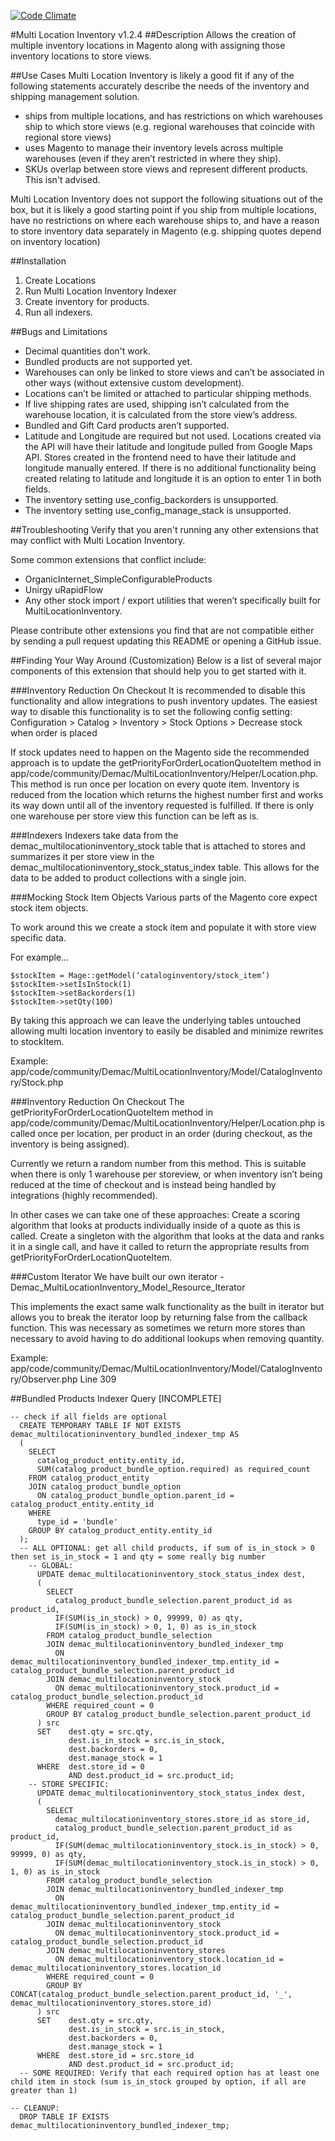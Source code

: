[![Code Climate](https://codeclimate.com/github/DemacMedia/Magento-Multi-Location-Inventory.png)](https://codeclimate.com/github/DemacMedia/Magento-Multi-Location-Inventory)

#Multi Location Inventory v1.2.4
##Description
Allows the creation of multiple inventory locations in Magento along with assigning those inventory locations to store views.


##Use Cases
Multi Location Inventory is likely a good fit if any of the following statements accurately describe the needs of the inventory and shipping management solution.

 - ships from multiple locations, and has restrictions on which warehouses ship to which store views (e.g. regional warehouses that coincide with regional store views)
 - uses Magento to manage their inventory levels across multiple warehouses (even if they aren’t restricted in where they ship).
 - SKUs overlap between store views and represent different products. This isn't advised.

Multi Location Inventory does not support the following situations out of the box, but it is likely a good starting point if you ship from multiple locations, have no restrictions on where each warehouse ships to, and have a reason to store inventory data separately in Magento (e.g. shipping quotes depend on inventory location)


##Installation
1. Create Locations
2. Run Multi Location Inventory Indexer
3. Create inventory for products.
4. Run all indexers.


##Bugs and Limitations
- Decimal quantities don't work.
- Bundled products are not supported yet.
- Warehouses can only be linked to store views and can’t be associated in other ways (without extensive custom development).
- Locations can’t be limited or attached to particular shipping methods.
- If live shipping rates are used, shipping isn’t calculated from the warehouse location, it is calculated from the store view’s address.
- Bundled and Gift Card products aren’t supported.
- Latitude and Longitude are required but not used. Locations created via the API will have their latitude and longitude pulled from Google Maps API. Stores created in the frontend need to have their latitude and longitude manually entered. If there is no additional functionality being created relating to latitude and longitude it is an option to enter 1 in both fields.
- The inventory setting use_config_backorders is unsupported.
- The inventory setting use_config_manage_stack is unsupported.


##Troubleshooting
Verify that you aren't running any other extensions that may conflict with Multi Location Inventory.

Some common extensions that conflict include:
- OrganicInternet_SimpleConfigurableProducts
- Unirgy uRapidFlow
- Any other stock import / export utilities that weren’t specifically built for MultiLocationInventory.

Please contribute other extensions you find that are not compatible either by sending a pull request updating this README or opening a GitHub issue.


##Finding Your Way Around (Customization)
Below is a list of several major components of this extension that should help you to get started with it.


###Inventory Reduction On Checkout
It is recommended to disable this functionality and allow integrations to push inventory updates. The easiest way to disable this functionality is to set the following config setting: Configuration > Catalog > Inventory > Stock Options > Decrease stock when order is placed

If stock updates need to happen on the Magento side the recommended approach is to update the getPriorityForOrderLocationQuoteItem method in app/code/community/Demac/MultiLocationInventory/Helper/Location.php. This method is run once per location on every quote item. Inventory is reduced from the location which returns the highest number first and works its way down until all of the inventory requested is fulfilled. If there is only one warehouse per store view this function can be left as is.


###Indexers
Indexers take data from the demac_multilocationinventory_stock table that is attached to stores and summarizes it per store view in the demac_multilocationinventory_stock_status_index table.  This allows for the data to be added to product collections with a single join.


###Mocking Stock Item Objects
Various parts of the Magento core expect stock item objects.

To work around this we create a stock item and populate it with store view specific data.

For example...
```
$stockItem = Mage::getModel(‘cataloginventory/stock_item’)
$stockItem->setIsInStock(1)
$stockItem->setBackorders(1)
$stockItem->setQty(100)
```

By taking this approach we can leave the underlying tables untouched allowing multi location inventory to easily be disabled and minimize rewrites to stockItem.

Example: app/code/community/Demac/MultiLocationInventory/Model/CatalogInventory/Stock.php


###Inventory Reduction On Checkout
The getPriorityForOrderLocationQuoteItem method in app/code/community/Demac/MultiLocationInventory/Helper/Location.php is called once per location, per product in an order (during checkout, as the inventory is being assigned).

Currently we return a random number from this method. This is suitable when there is only 1 warehouse per storeview, or when inventory isn’t being reduced at the time of checkout and is instead being handled by integrations (highly recommended).

In other cases we can take one of these approaches:
Create a scoring algorithm that looks at products individually inside of a quote as this is called.
Create a singleton with the algorithm that looks at the data and ranks it in a single call, and have it called to return the appropriate results from getPriorityForOrderLocationQuoteItem.


###Custom Iterator
We have built our own iterator - Demac_MultiLocationInventory_Model_Resource_Iterator

This implements the exact same walk functionality as the built in iterator but allows you to break the iterator loop by returning false from the callback function. This was necessary as sometimes we return more stores than necessary to avoid having to do additional lookups when removing quantity.

Example: app/code/community/Demac/MultiLocationInventory/Model/CatalogInventory/Observer.php Line 309


##Bundled Products Indexer Query [INCOMPLETE]
```
-- check if all fields are optional
  CREATE TEMPORARY TABLE IF NOT EXISTS demac_multilocationinventory_bundled_indexer_tmp AS 
  (
    SELECT
      catalog_product_entity.entity_id,
      SUM(catalog_product_bundle_option.required) as required_count
    FROM catalog_product_entity
    JOIN catalog_product_bundle_option
      ON catalog_product_bundle_option.parent_id = catalog_product_entity.entity_id
    WHERE
      type_id = 'bundle'
    GROUP BY catalog_product_entity.entity_id
  );
  -- ALL OPTIONAL: get all child products, if sum of is_in_stock > 0 then set is_in_stock = 1 and qty = some really big number
    -- GLOBAL:
      UPDATE demac_multilocationinventory_stock_status_index dest,
      (
        SELECT
          catalog_product_bundle_selection.parent_product_id as product_id,
          IF(SUM(is_in_stock) > 0, 99999, 0) as qty,
          IF(SUM(is_in_stock) > 0, 1, 0) as is_in_stock
        FROM catalog_product_bundle_selection
        JOIN demac_multilocationinventory_bundled_indexer_tmp
          ON demac_multilocationinventory_bundled_indexer_tmp.entity_id = catalog_product_bundle_selection.parent_product_id
        JOIN demac_multilocationinventory_stock
          ON demac_multilocationinventory_stock.product_id = catalog_product_bundle_selection.product_id
        WHERE required_count = 0
        GROUP BY catalog_product_bundle_selection.parent_product_id
      ) src
      SET    dest.qty = src.qty,
             dest.is_in_stock = src.is_in_stock,
             dest.backorders = 0,
             dest.manage_stock = 1
      WHERE  dest.store_id = 0
             AND dest.product_id = src.product_id;
    -- STORE SPECIFIC:
      UPDATE demac_multilocationinventory_stock_status_index dest,
      (
        SELECT
          demac_multilocationinventory_stores.store_id as store_id,
          catalog_product_bundle_selection.parent_product_id as product_id,
          IF(SUM(demac_multilocationinventory_stock.is_in_stock) > 0, 99999, 0) as qty,
          IF(SUM(demac_multilocationinventory_stock.is_in_stock) > 0, 1, 0) as is_in_stock
        FROM catalog_product_bundle_selection
        JOIN demac_multilocationinventory_bundled_indexer_tmp
          ON demac_multilocationinventory_bundled_indexer_tmp.entity_id = catalog_product_bundle_selection.parent_product_id
        JOIN demac_multilocationinventory_stock
          ON demac_multilocationinventory_stock.product_id = catalog_product_bundle_selection.product_id
        JOIN demac_multilocationinventory_stores
          ON demac_multilocationinventory_stock.location_id = demac_multilocationinventory_stores.location_id
        WHERE required_count = 0
        GROUP BY CONCAT(catalog_product_bundle_selection.parent_product_id, '_', demac_multilocationinventory_stores.store_id)
      ) src
      SET    dest.qty = src.qty,
             dest.is_in_stock = src.is_in_stock,
             dest.backorders = 0,
             dest.manage_stock = 1
      WHERE  dest.store_id = src.store_id
             AND dest.product_id = src.product_id;
  -- SOME REQUIRED: Verify that each required option has at least one child item in stock (sum is_in_stock grouped by option, if all are greater than 1)
  
-- CLEANUP:
  DROP TABLE IF EXISTS demac_multilocationinventory_bundled_indexer_tmp;
```
